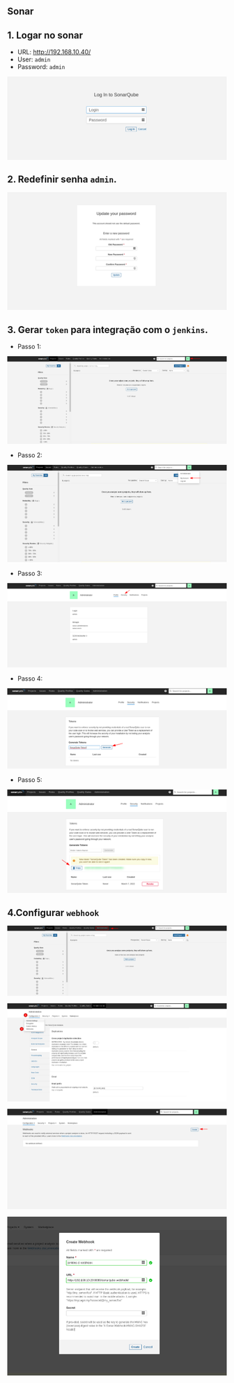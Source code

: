 ## Sonar

## 1. Logar no sonar

- URL: http://192.168.10.40/
- User: `admin`
- Password: `admin`

<p align="center">
  <img alt="Sonar" src="../../data/sonar-images/sonar-admin-1.png">
</p>

## 2. Redefinir senha `admin`.

<p align="center">
  <img alt="Sonar" src="../../data/sonar-images/sonar-admin-2.png">
</p>

## 3. Gerar `token` para integração com o `jenkins`.

- Passo 1:

<p align="center">
  <img alt="Sonar" src="../../data/sonar-images/sonar-admin-3.png">
</p>

- Passo 2:

<p align="center">
  <img alt="Sonar" src="../../data/sonar-images/sonar-admin-4.png">
</p>

- Passo 3:

<p align="center">
  <img alt="Sonar" src="../../data/sonar-images/sonar-admin-5.png">
</p>

- Passo 4:

<p align="center">
  <img alt="Sonar" src="../../data/sonar-images/sonar-admin-6.png">
</p>

- Passo 5:

<p align="center">
  <img alt="Sonar" src="../../data/sonar-images/sonar-admin-7.png">
</p>

## 4.Configurar `webhook`

<p align="center">
  <img alt="Sonar" src="../../data/sonar-images/sonar-admin-8.png">
</p>

<p align="center">
  <img alt="Sonar" src="../../data/sonar-images/sonar-admin-9.png">
</p>

<p align="center">
  <img alt="Sonar" src="../../data/sonar-images/sonar-admin-10.png">
</p>

<p align="center">
  <img alt="Sonar" src="../../data/sonar-images/sonar-admin-11.png">
</p>

